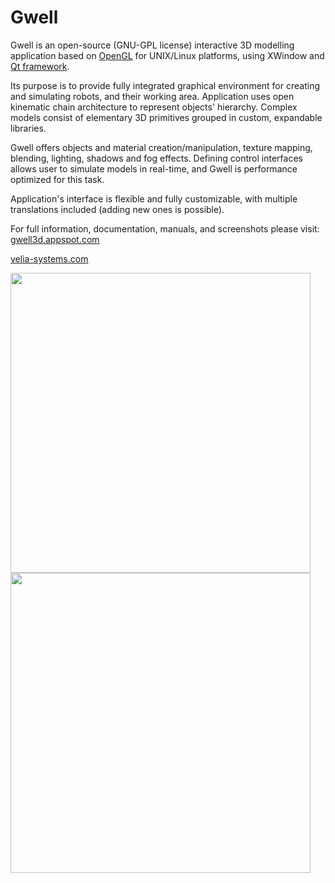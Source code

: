<h1><b>Gwell</b></h1> 

Gwell is an open-source (GNU-GPL license) interactive 3D modelling application based on <a href="https://opengl.org">OpenGL</a> for UNIX/Linux platforms, using XWindow and <a href="https://www.qt.io/">Qt framework</a>.

Its purpose is to provide fully integrated graphical environment for creating and simulating robots, and their
working area. Application uses open kinematic chain architecture to represent objects' hierarchy. Complex models
consist of elementary 3D primitives grouped in custom, expandable libraries.

Gwell offers objects and material creation/manipulation, texture mapping, blending, lighting, shadows and fog effects. 
Defining control interfaces allows user to simulate models in real-time, and Gwell is performance optimized for this task. 

Application's interface is flexible and fully customizable, with multiple translations included (adding new ones is possible).

For full information, documentation, manuals, and screenshots please visit: <a href="https://gwell3d.appspot.com">gwell3d.appspot.com</a>

<a href="http://velia-systems.com">velia-systems.com</a>

<img src="https://gwell3d.appspot.com/gfx/large/interfejs_010.jpg" width="480" />
<img src="http://gwell3d.appspot.com/gfx/large/interfejs.jpg" width="480" />



